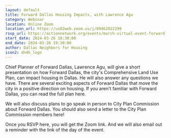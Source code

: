 ```yaml
---
layout: default
title: Forward Dallas Housing Impacts, with Lawrence Agu
category: Webinar
location: Online Zoom
location_url: https://us02web.zoom.us/j/89462022299
rsvp_url: https://actionnetwork.org/events/march-virtual-event-forward-dallas-with-lawrence-agu
start_date: 2024-03-26 18:30:00
end_date: 2024-03-26 19:30:00
author: Dallas Neighbors for Housing
icon2: dn4h_logo
---
```

Chief Planner of Forward Dallas, Lawrence Agu, will give a short presentation on how Forward Dallas, the city's Comprehensive Land Use Plan, can impact housing in Dallas. He will also answer any questions we have. There are several exciting aspects of Forward Dallas that move the city in a positive direction on housing. If you aren't familiar with Forward Dallas, you can read the full plan here.

We will also discuss plans to go speak in person to City Plan Commission about Forward Dallas. You should also send a letter to the City Plan Commission members here!

Once you RSVP here, you will get the Zoom link. And we will also email out a reminder with the link of the day of the event.